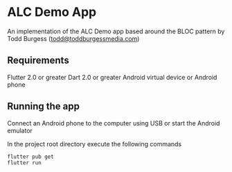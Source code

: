 # ALC Demo App

An implementation of the ALC Demo app based around the BLOC pattern
by Todd Burgess (todd@toddburgessmedia.com)

## Requirements

Flutter 2.0 or greater 
Dart 2.0 or greater
Android virtual device or Android phone

## Running the app

Connect an Android phone to the computer using USB or start the Android emulator

In the project root directory execute the following commands

```
flutter pub get
flutter run
```